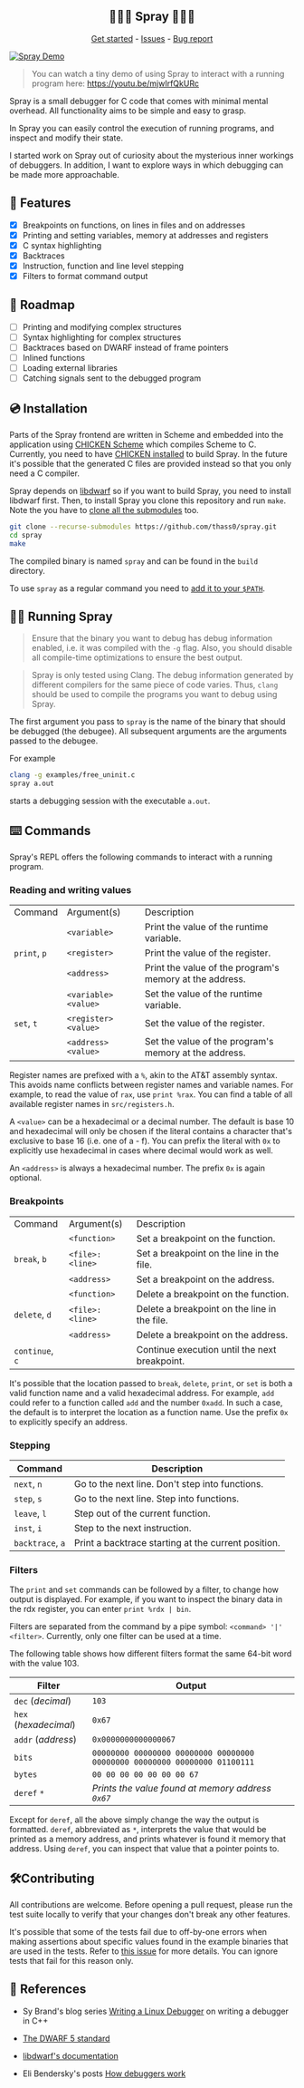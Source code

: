 <p align="center">
	<h2 align="center">🐛🐛🐛 Spray 🐛🐛🐛</h3>
 <p align="center">
  <a href="https://github.com/thass0/spray/#%EF%B8%8F-installation">Get started</a> -
  <a href="https://github.com/thass0/spray/issues">Issues</a> -
  <a href="https://github.com/thass0/spray/issues/new">Bug report</a>
 </p>
</p>

[![Spray Demo](https://asciinema.org/a/620413.svg)](https://asciinema.org/a/620413)

> You can watch a tiny demo of using Spray to interact with a running program here: https://youtu.be/mjwIrfQkURc

Spray is a small debugger for C code that comes with minimal mental overhead. All functionality aims to be simple and easy to grasp.

In Spray you can easily control the execution of running programs, and inspect and modify their state.

I started work on Spray out of curiosity about the mysterious inner workings of debuggers. In addition, I want to explore ways in which debugging can be made more approachable.

## 🦾 Features

- [x] Breakpoints on functions, on lines in files and on addresses
- [x] Printing and setting variables, memory at addresses and registers
- [x] C syntax highlighting
- [x] Backtraces
- [x] Instruction, function and line level stepping
- [x] Filters to format command output

## 🚀 Roadmap

- [ ] Printing and modifying complex structures
- [ ] Syntax highlighting for complex structures
- [ ] Backtraces based on DWARF instead of frame pointers
- [ ] Inlined functions
- [ ] Loading external libraries
- [ ] Catching signals sent to the debugged program

## 💿️ Installation

Parts of the Spray frontend are written in Scheme and embedded into the application using [CHICKEN Scheme](https://www.call-cc.org/) which compiles Scheme to C. Currently, you need to have [CHICKEN installed](https://code.call-cc.org/#download) to build Spray. In the future it's possible that the generated C files are provided instead so that you only need a C compiler.

Spray depends on [libdwarf](https://github.com/davea42/libdwarf-code/releases)
so if you want to build Spray, you need to install libdwarf first. Then, to install Spray you clone this repository and run `make`. Note the you
have to [clone all the submodules](https://stackoverflow.com/a/4438292) too.

```sh
git clone --recurse-submodules https://github.com/thass0/spray.git
cd spray
make
```

The compiled binary is named `spray` and can be found in the `build` directory.

To use `spray` as a regular command you need to [add it to your `$PATH`](https://askubuntu.com/a/322773).

## 🏃‍♀️ Running Spray

> Ensure that the binary you want to debug has debug information enabled, i.e. it was compiled with the `-g` flag. Also, you should disable all compile-time optimizations to ensure the best output.

> Spray is only tested using Clang. The debug information generated by different compilers for the same piece of code varies. Thus, `clang` should be used to compile the programs you want to debug using Spray.

The first argument you pass to `spray` is the name of the binary that should be debugged (the debugee). All subsequent arguments are the arguments passed to the debugee.

For example

```sh
clang -g examples/free_uninit.c
spray a.out
```

starts a debugging session with the executable `a.out`.

## ⌨️ Commands

Spray's REPL offers the following commands to interact with a running program.

### Reading and writing values

<table>
    <tr>
        <td>Command</td>
        <td>Argument(s)</td>
        <td>Description</td>
    </tr>
    <tr>
        <td rowspan="3"><code>print</code>, <code>p</code></td>
        <td><code>&lt;variable&gt;</code></td>
        <td>Print the value of the runtime variable.</td>
    </tr>
    <tr>
        <td><code>&lt;register&gt;</code></td>
        <td>Print the value of the register.</td>
    </tr>
    <tr>
        <td><code>&lt;address&gt;</code></td>
        <td>Print the value of the program&#39;s memory at the address.</td>
    </tr>
    <tr>
        <td rowspan="3"><code>set</code>, <code>t</code></td>
        <td><code>&lt;variable&gt; &lt;value&gt;</code></td>
        <td>Set the value of the runtime variable.</td>
    </tr>
    <tr>
        <td><code>&lt;register&gt; &lt;value&gt;</code></td>
        <td>Set the value of the register.</td>
    </tr>
    <tr>
	<td><code>&lt;address&gt; &lt;value&gt;</code></td>
        <td>Set the value of the program&#39;s memory at the address.</td>
    </tr>
</table>

Register names are prefixed with a `%`, akin to the AT&T assembly syntax. This avoids name conflicts between register names and variable names. For example, to read the value of `rax`, use `print %rax`. You can find a table of all available register names in `src/registers.h`.

A `<value>` can be a hexadecimal or a decimal number. The default is base 10 and hexadecimal will only be chosen if the literal contains a character that's exclusive to base 16 (i.e. one of a - f). You can prefix the literal with `0x` to explicitly use hexadecimal in cases where decimal would work as well.

An `<address>` is always a hexadecimal number. The prefix `0x` is again optional.

### Breakpoints

<table>
    <tr>
        <td>Command</td>
        <td>Argument(s)</td>
        <td>Description</td>
    </tr>
    <tr>
        <td rowspan="3"><code>break</code>, <code>b</code></td>
        <td><code>&lt;function&gt;</code></td>
        <td>Set a breakpoint on the function.</td>
    </tr>
    <tr>
        <td><code>&lt;file&gt;:&lt;line&gt;</code></td>
        <td>Set a breakpoint on the line in the file.</td>
    </tr>
    <tr>
        <td><code>&lt;address&gt;</code></td>
        <td>Set a breakpoint on the address.</td>
    </tr>
    <tr>
        <td rowspan="3"><code>delete</code>, <code>d</code></td>
        <td><code>&lt;function&gt;</code></td>
        <td>Delete a breakpoint on the function.</td>
    </tr>
    <tr>
        <td><code>&lt;file&gt;:&lt;line&gt;</code></td>
        <td>Delete a breakpoint on the line in the file.</td>
    </tr>
    <tr>
        <td><code>&lt;address&gt;</code></td>
        <td>Delete a breakpoint on the address.</td>
    </tr>
    <tr>
        <td><code>continue</code>, <code>c</code></td>
        <td></td>
        <td>Continue execution until the next breakpoint.</td>
    </tr>
</table>

It's possible that the location passed to `break`, `delete`, `print`, or `set` is both a valid function name and a valid hexadecimal address. For example, `add` could refer to a function called `add` and the number `0xadd`. In such a case, the default is to interpret the location as a function name. Use the prefix `0x` to explicitly specify an address.

### Stepping

| Command          | Description                                         |
|------------------|-----------------------------------------------------|
| `next`, `n`      | Go to the next line. Don't step into functions.     |
| `step`, `s`      | Go to the next line. Step into functions.           |
| `leave`, `l`     | Step out of the current function.                   |
| `inst`, `i`      | Step to the next instruction.                       |
| `backtrace`, `a` | Print a backtrace starting at the current position. |

### Filters

The `print` and `set` commands can be followed by a filter, to change how output is displayed. For example, if you want to inspect the binary data in the rdx register, you can enter `print %rdx | bin`.

Filters are separated from the command by a pipe symbol: `<command> '|' <filter>`. Currently, only one filter can be used at a time.

The following table shows how different filters format the same 64-bit word with the value 103.


| Filter                | Output                                                                    |
|-----------------------|---------------------------------------------------------------------------|
| `dec` (*decimal*)     | `103`                                                                     |
| `hex` (*hexadecimal*) | `0x67`                                                                    |
| `addr` (*address*)    | `0x0000000000000067`                                                      |
| `bits`                | `00000000 00000000 00000000 00000000 00000000 00000000 00000000 01100111` |
| `bytes`               | `00 00 00 00 00 00 00 67`                                                 |
| `deref` `*`           | *Prints the value found at memory address `0x67`*                         |

Except for `deref`, all the above simply change the way the output is formatted. `deref`, abbreviated as `*`, interprets the value that would be printed as a memory address, and prints whatever is found it memory that address. Using `deref`, you can inspect that value that a pointer points to.

## 🛠️Contributing

All contributions are welcome. Before opening a pull request, please run
the test suite locally to verify that your changes don't break any other
features.

It's possible that some of the tests fail due to off-by-one errors when
making assertions about specific values found in the example binaries that
are used in the tests. Refer to [this issue](https://github.com/thass0/spray/issues/2)
for more details. You can ignore tests that fail for this reason only.

## 📖 References

- Sy Brand's blog series [Writing a Linux Debugger](https://blog.tartanllama.xyz/writing-a-linux-debugger-setup/) on writing a debugger in C++

- [The DWARF 5 standard](https://dwarfstd.org/dwarf5std.html)

- [libdwarf's documentation](https://www.prevanders.net/libdwarfdoc/index.html)

- Eli Bendersky's posts [How debuggers work](https://eli.thegreenplace.net/2011/01/23/how-debuggers-work-part-1)
